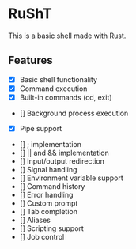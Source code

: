 # RuShT

This is a basic shell made with Rust.

## Features
- [x] Basic shell functionality
- [x] Command execution
- [x] Built-in commands (cd, exit)
- [] Background process execution
- [x] Pipe support
- [] ; implementation
- [] || and && implementation
- [] Input/output redirection
- [] Signal handling
- [] Environment variable support
- [] Command history
- [] Error handling
- [] Custom prompt
- [] Tab completion
- [] Aliases
- [] Scripting support
- [] Job control